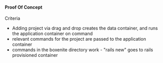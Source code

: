 #### Proof Of Concept 

Criteria
* Adding project via drag and drop creates the data container, and runs the application container on command
* relevant commands for the project are passed to the application container
* commands in the boxenite directory work - "rails new" goes to rails provisioned container
